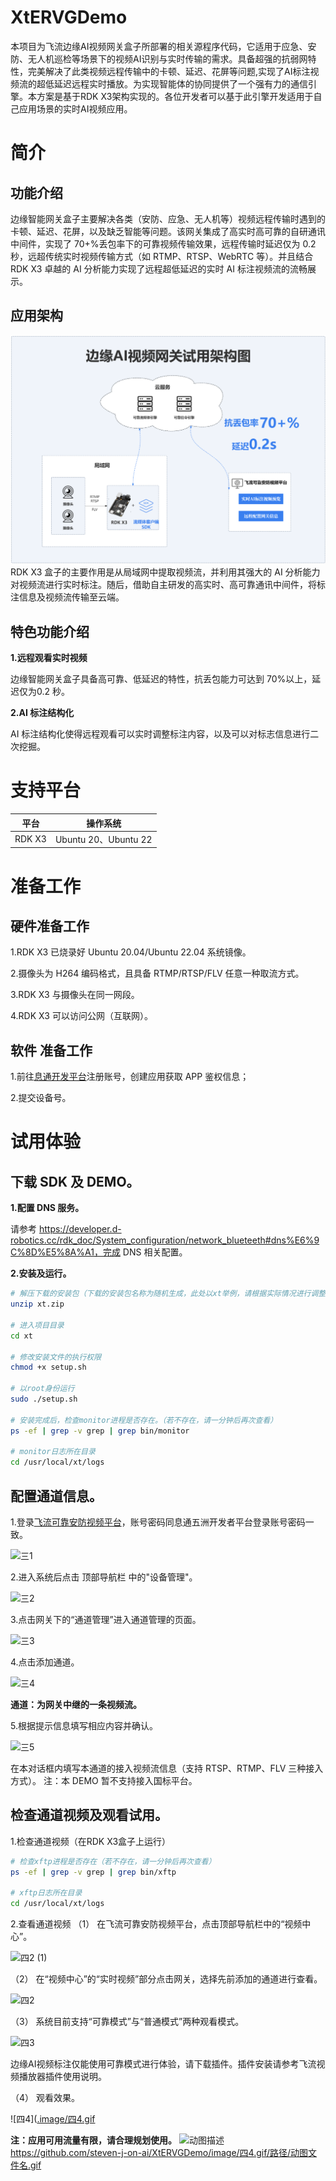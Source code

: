 # XtERVGDemo
本项目为飞流边缘AI视频网关盒子所部署的相关源程序代码，它适用于应急、安防、无人机巡检等场景下的视频AI识别与实时传输的需求。具备超强的抗弱网特性，完美解决了此类视频远程传输中的卡顿、延迟、花屏等问题,实现了AI标注视频流的超低延迟远程实时播放。为实现智能体的协同提供了一个强有力的通信引擎。本方案是基于RDK X3架构实现的。各位开发者可以基于此引擎开发适用于自己应用场景的实时AI视频应用。
# 简介
## 功能介绍
边缘智能网关盒子主要解决各类（安防、应急、无人机等）视频远程传输时遇到的卡顿、延迟、花屏，以及缺乏智能等问题。该网关集成了高实时高可靠的自研通讯中间件，实现了 70+%丢包率下的可靠视频传输效果，远程传输时延迟仅为 0.2 秒，远超传统实时视频传输方式（如 RTMP、RTSP、WebRTC 等）。并且结合 RDK X3 卓越的 AI 分析能力实现了远程超低延迟的实时 AI 标注视频流的流畅展示。
## 应用架构
 ![1](./image/1.png)
 RDK X3 盒子的主要作用是从局域网中提取视频流，并利用其强大的 AI 分析能力对视频流进行实时标注。随后，借助自主研发的高实时、高可靠通讯中间件，将标注信息及视频流传输至云端。
 ## 特色功能介绍
 **1.远程观看实时视频**
 
 边缘智能网关盒子具备高可靠、低延迟的特性，抗丢包能力可达到 70%以上，延迟仅为0.2 秒。
 
 **2.AI 标注结构化**
 
 AI 标注结构化使得远程观看可以实时调整标注内容，以及可以对标志信息进行二次挖掘。
 
# 支持平台
| 平台         | 操作系统                             | 
|--------------|--------------------------------------| 
| RDK X3       | Ubuntu 20、Ubuntu 22                |
# 准备工作
## 硬件准备工作
 1.RDK X3 已烧录好 Ubuntu 20.04/Ubuntu 22.04 系统镜像。
 
 2.摄像头为 H264 编码格式，且具备 RTMP/RTSP/FLV 任意一种取流方式。
 
 3.RDK X3 与摄像头在同一网段。

 4.RDK X3 可以访问公网（互联网）。
 
## 软件 准备工作
 1.前往[息通开发平台](https://open.zhilianxi.com/front/#/login)注册账号，创建应用获取 APP 鉴权信息；
 
 2.提交设备号。
# 试用体验
## 下载 SDK 及 DEMO。
**1.配置 DNS 服务。**

请参考 https://developer.d-robotics.cc/rdk_doc/System_configuration/network_blueteeth#dns%E6%9C%8D%E5%8A%A1，完成 DNS 相关配置。

**2.安装及运行。**
```bash
# 解压下载的安装包（下载的安装包名称为随机生成，此处以xt举例，请根据实际情况进行调整）
unzip xt.zip

# 进入项目目录
cd xt

# 修改安装文件的执行权限
chmod +x setup.sh

# 以root身份运行
sudo ./setup.sh

# 安装完成后，检查monitor进程是否存在。（若不存在，请一分钟后再次查看）
ps -ef | grep -v grep | grep bin/monitor

# monitor日志所在目录
cd /usr/local/xt/logs
```

## 配置通道信息。
1.登录[飞流可靠安防视频平台](https://monitor.zhilianxi.com/videoMonitorPlatform/index.html#/login)，账号密码同息通五洲开发者平台登录账号密码一致。

 ![三1](./image/三1.png)

2.进入系统后点击 顶部导航栏 中的"设备管理"。

 ![三2](./image/三2.png)
 
3.点击网关下的“通道管理”进入通道管理的页面。

![三3](./image/三3.png)

4.点击添加通道。

![三4](./image/三4.png)

**通道：为网关中继的一条视频流。**
    
5.根据提示信息填写相应内容并确认。

![三5](./image/三5.png)

在本对话框内填写本通道的接入视频流信息（支持 RTSP、RTMP、FLV 三种接入方式）。
注：本 DEMO 暂不支持接入国标平台。
## 检查通道视频及观看试用。
1.检查通道视频（在RDK X3盒子上运行）
```bash
# 检查xftp进程是否存在（若不存在，请一分钟后再次查看）
ps -ef | grep -v grep | grep bin/xftp

# xftp日志所在目录
cd /usr/local/xt/logs
```
2.查看通道视频
（1） 在飞流可靠安防视频平台，点击顶部导航栏中的“视频中心”。

 ![四2 (1)](./image/四1.png)
 
（2） 在“视频中心”的“实时视频”部分点击网关，选择先前添加的通道进行查看。

![四2](./image/四2.png)

（3） 系统目前支持“可靠模式”与“普通模式”两种观看模式。

![四3](./image/四3.png)

边缘AI视频标注仅能使用可靠模式进行体验，请下载插件。插件安装请参考飞流视频播放器插件使用说明。

（4） 观看效果。

![四4]([.image/四4.gif](https://github.com/steven-j-on-ai/XtERVGDemo/image)

**注：应用可用流量有限，请合理规划使用。**
![动图描述](.image/2.gif)
https://github.com/steven-j-on-ai/XtERVGDemo/image/四4.gif/路径/动图文件名.gif
